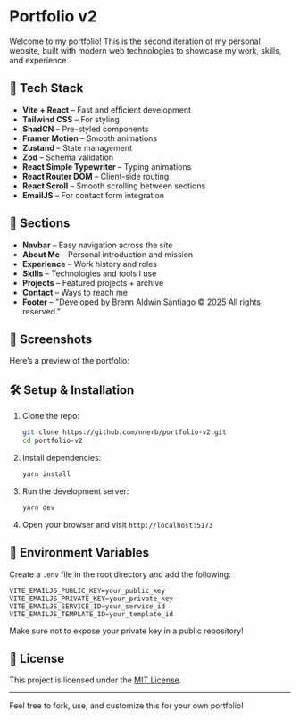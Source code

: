 # Portfolio v2

Welcome to my portfolio! This is the second iteration of my personal website, built with modern web technologies to showcase my work, skills, and experience.

## 🚀 Tech Stack

- **Vite + React** – Fast and efficient development
- **Tailwind CSS** – For styling
- **ShadCN** – Pre-styled components
- **Framer Motion** – Smooth animations
- **Zustand** – State management
- **Zod** – Schema validation
- **React Simple Typewriter** – Typing animations
- **React Router DOM** – Client-side routing
- **React Scroll** – Smooth scrolling between sections
- **EmailJS** – For contact form integration

## 📌 Sections

- **Navbar** – Easy navigation across the site
- **About Me** – Personal introduction and mission
- **Experience** – Work history and roles
- **Skills** – Technologies and tools I use
- **Projects** – Featured projects + archive
- **Contact** – Ways to reach me
- **Footer** – "Developed by Brenn Aldwin Santiago © 2025 All rights reserved."

## 🎨 Screenshots

Here’s a preview of the portfolio:

## 🛠️ Setup & Installation

1. Clone the repo:

   ```bash
   git clone https://github.com/nnerb/portfolio-v2.git
   cd portfolio-v2
   ```

2. Install dependencies:

   ```bash
   yarn install
   ```

3. Run the development server:

   ```bash
   yarn dev
   ```

4. Open your browser and visit `http://localhost:5173`

## 🔑 Environment Variables

Create a `.env` file in the root directory and add the following:

```env
VITE_EMAILJS_PUBLIC_KEY=your_public_key
VITE_EMAILJS_PRIVATE_KEY=your_private_key
VITE_EMAILJS_SERVICE_ID=your_service_id
VITE_EMAILJS_TEMPLATE_ID=your_template_id
```

Make sure not to expose your private key in a public repository!

## 🌟 License

This project is licensed under the [MIT License](LICENSE).

---

Feel free to fork, use, and customize this for your own portfolio!

